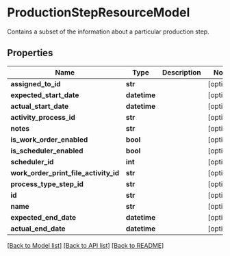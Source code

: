 # ProductionStepResourceModel

Contains a subset of the information about a particular production step.
## Properties
Name | Type | Description | Notes
------------ | ------------- | ------------- | -------------
**assigned_to_id** | **str** |  | [optional] 
**expected_start_date** | **datetime** |  | [optional] 
**actual_start_date** | **datetime** |  | [optional] 
**activity_process_id** | **str** |  | [optional] 
**notes** | **str** |  | [optional] 
**is_work_order_enabled** | **bool** |  | [optional] 
**is_scheduler_enabled** | **bool** |  | [optional] 
**scheduler_id** | **int** |  | [optional] 
**work_order_print_file_activity_id** | **str** |  | [optional] 
**process_type_step_id** | **str** |  | [optional] 
**id** | **str** |  | [optional] 
**name** | **str** |  | [optional] 
**expected_end_date** | **datetime** |  | [optional] 
**actual_end_date** | **datetime** |  | [optional] 

[[Back to Model list]](../README.md#documentation-for-models) [[Back to API list]](../README.md#documentation-for-api-endpoints) [[Back to README]](../README.md)


